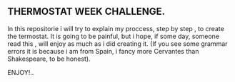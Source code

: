 ## THERMOSTAT WEEK CHALLENGE.

In this repositorie i will try to explain my proccess, step by step , to create
the termostat. It is going to be painful, but i hope, if some day, someone read this
, will enjoy as much as i did creating it. (If you see some grammar errors it is
  because i am from Spain, i fancy more Cervantes than Shakespeare, to be honest).

  ENJOY!..
